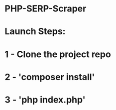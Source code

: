 # PHP-SERP-Scraper

# Launch Steps: <br/>
# 1 - Clone the project repo
# 2 - 'composer install' <br/>
# 3 - 'php index.php'                     
